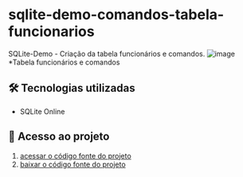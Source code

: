 # sqlite-demo-comandos-tabela-funcionarios

SQLite-Demo - Criação da tabela funcionários e comandos.
![image](https://github.com/user-attachments/assets/4fc79711-956a-407a-bc36-31430c777d3f)
*Tabela funcionários e comandos

## 🛠 Tecnologias utilizadas

- SQLite Online

## 📁 Acesso ao projeto

1. [acessar o código fonte do projeto]()
2. [baixar o código fonte do projeto]()
